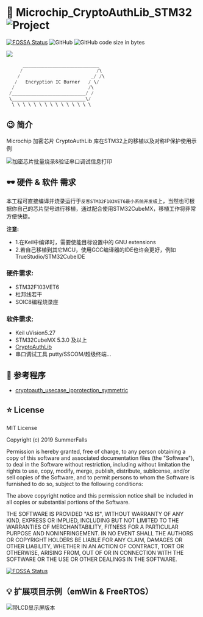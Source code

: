# :beers: Microchip_CryptoAuthLib_STM32 ![Project](https://img.shields.io/badge/Project-Microchip__CryptoAuthLib__STM32-blue)

[![FOSSA Status](https://app.fossa.com/api/projects/git%2Bgithub.com%2FSummerFalls%2FMicrochip_CryptoAuthLib_STM32.svg?type=small)](https://app.fossa.com/projects/git%2Bgithub.com%2FSummerFalls%2FMicrochip_CryptoAuthLib_STM32?ref=badge_small)
![GitHub](https://img.shields.io/github/license/SummerFalls/Microchip_CryptoAuthLib_STM32)
![GitHub code size in bytes](https://img.shields.io/github/languages/code-size/SummerFalls/Microchip_CryptoAuthLib_STM32?label=%E4%BB%A3%E7%A0%81%E5%A4%A7%E5%B0%8F)

<a title="Hits" target="_blank" href="https://github.com/SummerFalls/Microchip_CryptoAuthLib_STM32"><img src="https://hits.b3log.org/b3log/hits.svg"></a>

``` c
      ____________________________
     /                           /\
    /                          _/ /\
   /   Encryption IC Burner   / \/
  /                           /\
 /___________________________/ /
 \___________________________\/
  \ \ \ \ \ \ \ \ \ \ \ \ \ \ \
```

## :wink: 简介
Microchip 加密芯片 CryptoAuthLib 库在STM32上的移植以及对称IP保护使用示例

![加密芯片批量烧录&验证串口调试信息打印](https://github.com/SummerFalls/Microchip_CryptoAuthLib_STM32/blob/master/SerialDebugInfo.png)


## :dark_sunglasses: 硬件 & 软件 需求
本工程可直接编译并烧录运行于`反客STM32F103VET6最小系统开发板`上，当然也可根据你自己的芯片型号进行移植，通过配合使用STM32CubeMX，移植工作将非常方便快捷。

**注意:**
 - 1.在Keil中编译时，需要使能目标设置中的 GNU extensions
 - 2.若自己移植到其它MCU，使用GCC编译器的IDE也许会更好，例如 TrueStudio/STM32CubeIDE


### 硬件需求:
 - STM32F103VET6
 - 杜邦线若干
 - SOIC8编程烧录座

### 软件需求:
 - Keil uVision5.27
 - STM32CubeMX 5.3.0 及以上
 - [CryptoAuthLib](https://github.com/MicrochipTech/cryptoauthlib)
 - 串口调试工具 putty/SSCOM/超级终端...

## :checkered_flag: 参考程序
 - [cryptoauth_usecase_ipprotection_symmetric](https://github.com/MicrochipTech/cryptoauth_usecase_ipprotection_symmetric)
 
## :star: License

MIT License

Copyright (c) 2019 SummerFalls

Permission is hereby granted, free of charge, to any person obtaining a copy
of this software and associated documentation files (the "Software"), to deal
in the Software without restriction, including without limitation the rights
to use, copy, modify, merge, publish, distribute, sublicense, and/or sell
copies of the Software, and to permit persons to whom the Software is
furnished to do so, subject to the following conditions:

The above copyright notice and this permission notice shall be included in all
copies or substantial portions of the Software.

THE SOFTWARE IS PROVIDED "AS IS", WITHOUT WARRANTY OF ANY KIND, EXPRESS OR
IMPLIED, INCLUDING BUT NOT LIMITED TO THE WARRANTIES OF MERCHANTABILITY,
FITNESS FOR A PARTICULAR PURPOSE AND NONINFRINGEMENT. IN NO EVENT SHALL THE
AUTHORS OR COPYRIGHT HOLDERS BE LIABLE FOR ANY CLAIM, DAMAGES OR OTHER
LIABILITY, WHETHER IN AN ACTION OF CONTRACT, TORT OR OTHERWISE, ARISING FROM,
OUT OF OR IN CONNECTION WITH THE SOFTWARE OR THE USE OR OTHER DEALINGS IN THE
SOFTWARE.

[![FOSSA Status](https://app.fossa.com/api/projects/git%2Bgithub.com%2FSummerFalls%2FMicrochip_CryptoAuthLib_STM32.svg?type=large)](https://app.fossa.com/projects/git%2Bgithub.com%2FSummerFalls%2FMicrochip_CryptoAuthLib_STM32?ref=badge_large)
 
## :bulb: 扩展项目示例（emWin & FreeRTOS）
![带LCD显示屏版本](https://github.com/SummerFalls/Microchip_CryptoAuthLib_STM32/blob/master/F103VET6_EncryptionChip_GUI_Ver.jpg)
